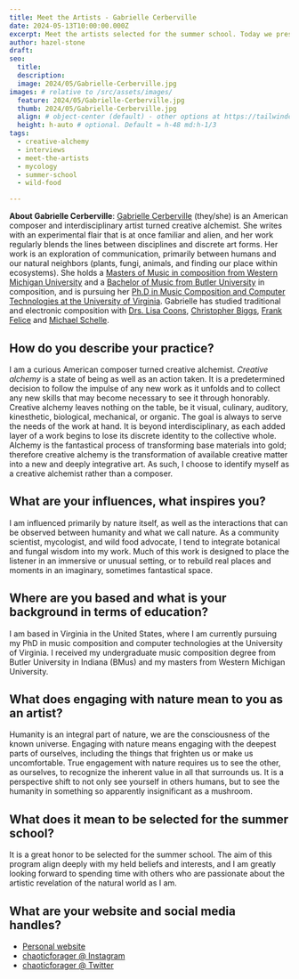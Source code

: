 ```yaml
---
title: Meet the Artists - Gabrielle Cerberville
date: 2024-05-13T10:00:00.000Z
excerpt: Meet the artists selected for the summer school. Today we present the work of Gabrielle Cerberville.
author: hazel-stone
draft: 
seo:
  title:
  description:
  image: 2024/05/Gabrielle-Cerberville.jpg
images: # relative to /src/assets/images/
  feature: 2024/05/Gabrielle-Cerberville.jpg
  thumb: 2024/05/Gabrielle-Cerberville.jpg
  align: # object-center (default) - other options at https://tailwindcss.com/docs/object-position
  height: h-auto # optional. Default = h-48 md:h-1/3
tags:
  - creative-alchemy
  - interviews
  - meet-the-artists
  - mycology
  - summer-school
  - wild-food

---
```


**About Gabrielle Cerberville**: [Gabrielle Cerberville](https://gabriellecerberville.com/) (they/she) is an American composer and interdisciplinary artist turned creative alchemist. She writes with an experimental flair that is at once familiar and alien, and her work regularly blends the lines between disciplines and discrete art forms. Her work is an exploration of communication, primarily between humans and our natural neighbors (plants, fungi, animals, and finding our place within ecosystems). She holds a [Masters of Music in composition from Western Michigan University](https://wmich.edu/grad/program-masters-music-composition/) and a [Bachelor of Music from Butler University](https://majors.butler.edu/programs/music/) in composition, and is pursuing her [Ph.D in Music Composition and Computer Technologies at the University of Virginia](https://music.virginia.edu/degree/phd). Gabrielle has studied traditional and electronic composition with [Drs. Lisa Coons](https://www.lisarcoons.com/), [Christopher Biggs](https://christopherbiggsmusic.com/), [Frank Felice](https://www.frank-felice.com/) and [Michael Schelle](http://www.schellemusic.com).


## How do you describe your practice?

I am a curious American composer turned creative alchemist. *Creative alchemy* is a state of being as well as an action taken. It is a predetermined decision to follow the impulse of any new work as it unfolds and to collect any new skills that may become necessary to see it through honorably. Creative alchemy leaves nothing on the table, be it visual, culinary, auditory, kinesthetic, biological, mechanical, or organic. The goal is always to serve the needs of the work at hand. It is beyond interdisciplinary, as each added layer of a work begins to lose its discrete identity to the collective whole. Alchemy is the fantastical process of transforming base materials into gold; therefore creative alchemy is the transformation of available creative matter into a new and deeply integrative art. As such, I choose to identify myself as a creative alchemist rather than a composer.

## What are your influences, what inspires you?

I am influenced primarily by nature itself, as well as the interactions that can be observed between humanity and what we call nature. As a community scientist, mycologist, and wild food advocate, I tend to integrate botanical and fungal wisdom into my work. Much of this work is designed to place the listener in an immersive or unusual setting, or to rebuild real places and moments in an imaginary, sometimes fantastical space.

## Where are you based and what is your background in terms of education?

I am based in Virginia in the United States, where I am currently pursuing my PhD in music composition and computer technologies at the University of Virginia. I received my undergraduate music composition degree from Butler University in Indiana (BMus) and my masters from Western Michigan University.

## What does engaging with nature mean to you as an artist?

Humanity is an integral part of nature, we are the consciousness of the known universe. Engaging with nature means engaging with the deepest parts of ourselves, including the things that frighten us or make us uncomfortable. True engagement with nature requires us to see the other, as ourselves, to recognize the inherent value in all that surrounds us. It is a perspective shift to not only see yourself in others humans, but to see the humanity in something so apparently insignificant as a mushroom.


## What does it mean to be selected for the summer school?

It is a great honor to be selected for the summer school. The aim of this program align deeply with my held beliefs and interests, and I am greatly looking forward to spending time with others who are passionate about the artistic revelation of the natural world as I am.

## What are your website and social media handles?

* [Personal website](https://gabriellecerberville.com/)
* [chaoticforager @ Instagram](https://www.instagram.com/chaoticforager/)
* [chaoticforager @ Twitter](https://twitter.com/chaoticforager)
